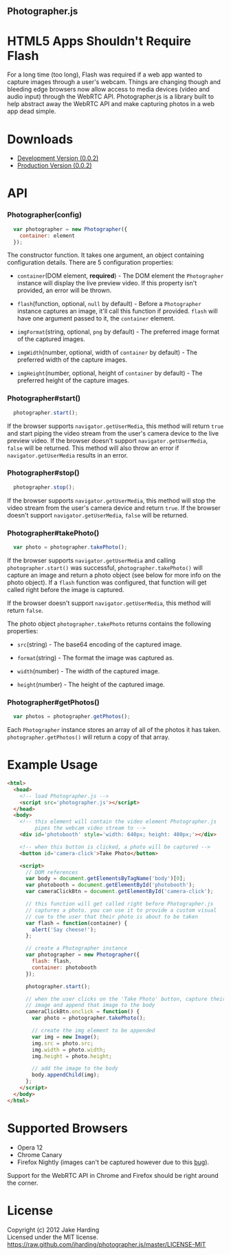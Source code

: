 Photographer.js
---------------

HTML5 Apps Shouldn't Require Flash
==================================

For a long time (too long), Flash was required if a web app wanted to capture images through a user's webcam. Things are changing though and bleeding edge browsers now allow access to media devices (video and audio input) through the WebRTC API. Photographer.js is a library built to help abstract away the WebRTC API and make capturing photos in a web app dead simple. 

Downloads
=========

* [Development Version (0.0.2)](https://raw.github.com/jharding/photographer.js/master/photographer.js)
* [Production Version (0.0.2)](https://raw.github.com/jharding/photographer.js/master/photographer.min.js)

API
===

### Photographer(config)

```javascript
  var photographer = new Photographer({ 
    container: element
  });
```

The constructor function. It takes one argument, an object containing configuration details. There are 5 configuration properties:

* `container`(DOM element, **required**) - The DOM element the `Photographer` instance will display the live preview video. If this property isn't provided, an error will be thrown.

* `flash`(function, optional, `null` by default) - Before a `Photographer` instance captures an image, it'll call this function if provided. `flash` will have one argument passed to it, the `container` element.

* `imgFormat`(string, optional, `png` by default) - The preferred image format of the captured images.

* `imgWidth`(number, optional, width of `container` by default) - The preferred width of the capture images.

* `imgHeight`(number, optional, height of `container` by default) - The preferred height of the capture images.

### Photographer#start()

```javascript
  photographer.start();
```

If the browser supports `navigator.getUserMedia`, this method will return `true` and start piping the video stream from the user's camera device to the live preview video. If the browser doesn't support `navigator.getUserMedia`, `false` will be returned. This method will also throw an error if `navigator.getUserMedia` results in an error.

### Photographer#stop()

```javascript
  photographer.stop();
```

If the browser supports `navigator.getUserMedia`, this method will stop the video stream from the user's camera device and return `true`. If the browser doesn't support `navigator.getUserMedia`, `false` will be returned.

### Photographer#takePhoto()

```javascript
  var photo = photographer.takePhoto();
```

If the browser supports `navigator.getUserMedia` and calling `photographer.start()` was successful, `photographer.takePhoto()` will capture an image and return a photo object (see below for more info on the photo object). If a `flash` function was configured, that function will get called right before the image is captured.

If the browser doesn't support `navigator.getUserMedia`, this method will return `false`.

The photo object `photographer.takePhoto` returns contains the following properties: 

* `src`(string) - The base64 encoding of the captured image.

* `format`(string) - The format the image was captured as. 

* `width`(number) - The width of the captured image.

* `height`(number) - The height of the captured image.

### Photographer#getPhotos()

```javascript
  var photos = photographer.getPhotos();
```

Each `Photographer` instance stores an array of all of the photos it has taken. `photographer.getPhotos()` will return a copy of that array.

Example Usage
=============

```html
<html>
  <head>
    <!-- load Photographer.js -->
    <script src='photographer.js'></script>
  </head>
  <body>
    <!-- this element will contain the video element Photographer.js
         pipes the webcam video stream to -->
    <div id='photobooth' style='width: 640px; height: 480px;'></div>

    <!-- when this button is clicked, a photo will be captured -->
    <button id='camera-click'>Take Photo</button>

    <script>
      // DOM references
      var body = document.getElementsByTagName('body')[0];
      var photobooth = document.getElementById('photobooth');
      var cameraClickBtn = document.getElementById('camera-click');

      // this function will get called right before Photographer.js
      // captures a photo. you can use it to provide a custom visual
      // cue to the user that their photo is about to be taken
      var flash = function(container) {
        alert('Say cheese!');
      };

      // create a Photographer instance  
      var photographer = new Photographer({
        flash: flash,
        container: photobooth
      });

      photographer.start();

      // when the user clicks on the 'Take Photo' button, capture their
      // image and append that image to the body
      cameraClickBtn.onclick = function() {
        var photo = photographer.takePhoto();

        // create the img element to be appended
        var img = new Image();
        img.src = photo.src;
        img.width = photo.width;
        img.height = photo.height;

        // add the image to the body
        body.appendChild(img);
      };
    </script>
  </body>
</html>
```

Supported Browsers
==================

* Opera 12
* Chrome Canary
* Firefox Nightly (images can't be captured however due to this [bug](https://bugzilla.mozilla.org/show_bug.cgi?id=771833)).

Support for the WebRTC API in Chrome and Firefox should be right around the corner.

License
=======

Copyright (c) 2012 Jake Harding  
Licensed under the MIT license.  
<https://raw.github.com/jharding/photographer.js/master/LICENSE-MIT>
